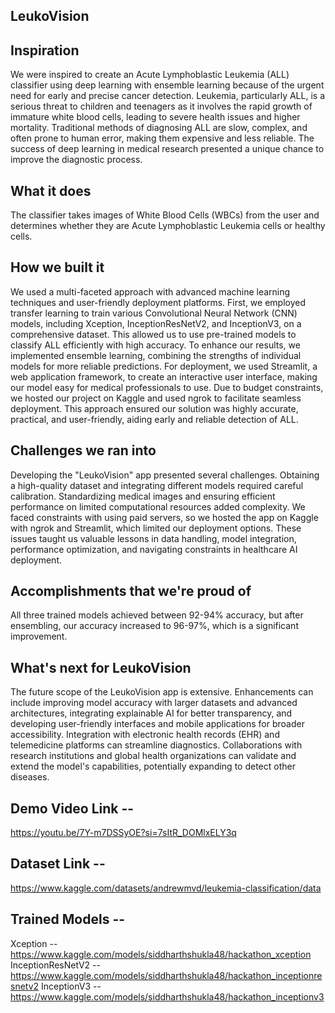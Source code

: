 ##                                                             LeukoVision

## Inspiration
We were inspired to create an Acute Lymphoblastic Leukemia (ALL) classifier using deep learning with ensemble learning because of the urgent need for early and precise cancer detection. Leukemia, particularly ALL, is a serious threat to children and teenagers as it involves the rapid growth of immature white blood cells, leading to severe health issues and higher mortality. Traditional methods of diagnosing ALL are slow, complex, and often prone to human error, making them expensive and less reliable. The success of deep learning in medical research presented a unique chance to improve the diagnostic process.

## What it does
The classifier takes images of White Blood Cells (WBCs) from the user and determines whether they are Acute Lymphoblastic Leukemia cells or healthy cells.

## How we built it
We used a multi-faceted approach with advanced machine learning techniques and user-friendly deployment platforms. First, we employed transfer learning to train various Convolutional Neural Network (CNN) models, including Xception, InceptionResNetV2, and InceptionV3, on a comprehensive dataset. This allowed us to use pre-trained models to classify ALL efficiently with high accuracy. To enhance our results, we implemented ensemble learning, combining the strengths of individual models for more reliable predictions. For deployment, we used Streamlit, a web application framework, to create an interactive user interface, making our model easy for medical professionals to use. Due to budget constraints, we hosted our project on Kaggle and used ngrok to facilitate seamless deployment. This approach ensured our solution was highly accurate, practical, and user-friendly, aiding early and reliable detection of ALL.

## Challenges we ran into
Developing the "LeukoVision" app presented several challenges. Obtaining a high-quality dataset and integrating different models required careful calibration. Standardizing medical images and ensuring efficient performance on limited computational resources added complexity. We faced constraints with using paid servers, so we hosted the app on Kaggle with ngrok and Streamlit, which limited our deployment options. These issues taught us valuable lessons in data handling, model integration, performance optimization, and navigating constraints in healthcare AI deployment.

## Accomplishments that we're proud of
All three trained models achieved between 92-94% accuracy, but after ensembling, our accuracy increased to 96-97%, which is a significant improvement.

## What's next for LeukoVision
The future scope of the LeukoVision app is extensive. Enhancements can include improving model accuracy with larger datasets and advanced architectures, integrating explainable AI for better transparency, and developing user-friendly interfaces and mobile applications for broader accessibility. Integration with electronic health records (EHR) and telemedicine platforms can streamline diagnostics. Collaborations with research institutions and global health organizations can validate and extend the model's capabilities, potentially expanding to detect other diseases.


## Demo Video Link --
https://youtu.be/7Y-m7DSSyOE?si=7sItR_DOMlxELY3q

## Dataset Link -- 
https://www.kaggle.com/datasets/andrewmvd/leukemia-classification/data

## Trained Models --
Xception -- https://www.kaggle.com/models/siddharthshukla48/hackathon_xception
InceptionResNetV2 -- https://www.kaggle.com/models/siddharthshukla48/hackathon_inceptionresnetv2
InceptionV3 -- https://www.kaggle.com/models/siddharthshukla48/hackathon_inceptionv3




